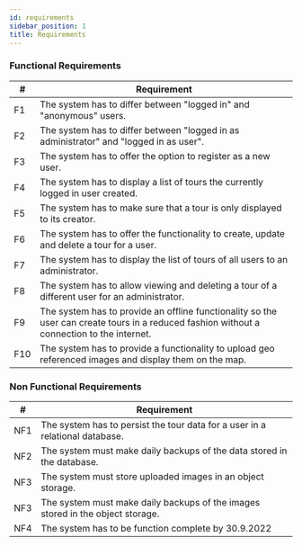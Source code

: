 ```yaml
---
id: requirements
sidebar_position: 1
title: Requirements
---
```


### Functional Requirements

| #   | Requirement                                                                                                                                |
|-----|--------------------------------------------------------------------------------------------------------------------------------------------|
| F1  | The system has to differ between "logged in" and "anonymous" users.                                                                        |
| F2  | The system has to differ between "logged in as administrator" and "logged in as user".                                                     |
| F3  | The system has to offer the option to register as a new user.                                                                              |
| F4  | The system has to display a list of tours the currently logged in user created.                                                            |
| F5  | The system has to make sure that a tour is only displayed to its creator.                                                                  |
| F6  | The system has to offer the functionality to create, update and delete a tour for a user.                                                  |
| F7  | The system has to display the list of tours of all users to an administrator.                                                              |
| F8  | The system has to allow viewing and deleting a tour of a different user for an administrator.                                              |
| F9  | The system has to provide an offline functionality so the user can create tours in a reduced fashion without a connection to the internet. |
| F10 | The system has to provide a functionality to upload geo referenced images and display them on the map.                                     |    

### Non Functional Requirements

| #   | Requirement                                                                    |
|-----|--------------------------------------------------------------------------------|
| NF1 | The system has to persist the tour data for a user in a relational database.   |
| NF2 | The system must make daily backups of the data stored in the database.         |
| NF3 | The system must store uploaded images in an object storage.                    |
| NF3 | The system must make daily backups of the images stored in the object storage. |
| NF4 | The system has to be function complete by 30.9.2022                            |